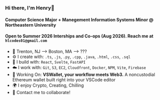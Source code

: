 ### Hi there, I'm Henry👋

#### Computer Science Major + Manegement Information Systems Minor @ Northeastern University
#### Open to Summer 2026 Interships and Co-ops (Aug 2026). Reach me at `hlcodes01@gmail.com`

- 📍 Trenton, NJ --> Boston, MA --> ???
- ⚙️ I create with: `.ts`, `.js`, `.py`, `.cpp`, `.java`, `.html`, `.css`, `.sql`
- 🔨 I build with: `React`, `Svelte`, `FastAPI`
- ☁️ I work with: `Git`, `S3`, `EC2`, `Cloudfront`, `Docker`, `NPM`, `Vite`, `Firebase`
- 🌱 Working On: **VSWallet, your workflow meets Web3.** A noncustodial Ethereum wallet built right into your VSCode editor
- 🌍 I enjoy Crypto, Creating, Chilling
- 💬 Contact me to collaborate!
